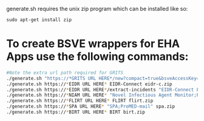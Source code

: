 generate.sh requires the unix zip program which can be installed like so:

```
sudo apt-get install zip
```

# To create BSVE wrappers for EHA Apps use the following commands:

```bash
#Note the extra url path required for GRITS
./generate.sh "https://*GRITS URL HERE*/new?compact=true&bsveAccessKey=loremipsumhello714902&hideBackButton=true" "GRITS" grits.zip 
./generate.sh https://*EIDR URL HERE* EIDR-Connect eidr-c.zip
./generate.sh https://*EIDR URL HERE*/extract-incidents "EIDR-Connect Extract Incidents" eidr-c-extract.zip
./generate.sh https://*NIAM URL HERE* "Novel Infectious Agent Monitor;ProMED-mail" niam.zip
./generate.sh https://*FLIRT URL HERE* FLIRT flirt.zip
./generate.sh https://*SPA URL HERE* "SPA;ProMED-mail" spa.zip
./generate.sh https://*BIRT URL HERE* BIRT birt.zip
```
